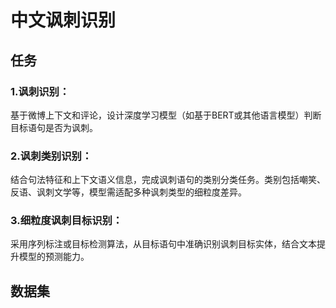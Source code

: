 # 中文讽刺识别

## 任务

### 1.讽刺识别：
基于微博上下文和评论，设计深度学习模型（如基于BERT或其他语言模型）判断目标语句是否为讽刺。
### 2.讽刺类别识别：
结合句法特征和上下文语义信息，完成讽刺语句的类别分类任务。类别包括嘲笑、反语、讽刺文学等，模型需适配多种讽刺类型的细粒度差异。
### 3.细粒度讽刺目标识别：
采用序列标注或目标检测算法，从目标语句中准确识别讽刺目标实体，结合文本提升模型的预测能力。

## 数据集
